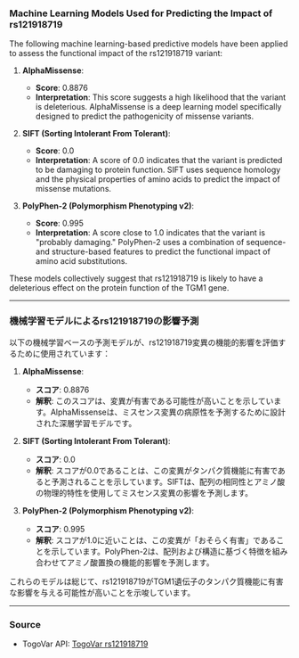 ### Machine Learning Models Used for Predicting the Impact of rs121918719
The following machine learning-based predictive models have been applied to assess the functional impact of the rs121918719 variant:

1. **AlphaMissense**:
   - **Score**: 0.8876
   - **Interpretation**: This score suggests a high likelihood that the variant is deleterious. AlphaMissense is a deep learning model specifically designed to predict the pathogenicity of missense variants.

2. **SIFT (Sorting Intolerant From Tolerant)**:
   - **Score**: 0.0
   - **Interpretation**: A score of 0.0 indicates that the variant is predicted to be damaging to protein function. SIFT uses sequence homology and the physical properties of amino acids to predict the impact of missense mutations.

3. **PolyPhen-2 (Polymorphism Phenotyping v2)**:
   - **Score**: 0.995
   - **Interpretation**: A score close to 1.0 indicates that the variant is "probably damaging." PolyPhen-2 uses a combination of sequence- and structure-based features to predict the functional impact of amino acid substitutions.

These models collectively suggest that rs121918719 is likely to have a deleterious effect on the protein function of the TGM1 gene.

---

### 機械学習モデルによるrs121918719の影響予測
以下の機械学習ベースの予測モデルが、rs121918719変異の機能的影響を評価するために使用されています：

1. **AlphaMissense**:
   - **スコア**: 0.8876
   - **解釈**: このスコアは、変異が有害である可能性が高いことを示しています。AlphaMissenseは、ミスセンス変異の病原性を予測するために設計された深層学習モデルです。

2. **SIFT (Sorting Intolerant From Tolerant)**:
   - **スコア**: 0.0
   - **解釈**: スコアが0.0であることは、この変異がタンパク質機能に有害であると予測されることを示しています。SIFTは、配列の相同性とアミノ酸の物理的特性を使用してミスセンス変異の影響を予測します。

3. **PolyPhen-2 (Polymorphism Phenotyping v2)**:
   - **スコア**: 0.995
   - **解釈**: スコアが1.0に近いことは、この変異が「おそらく有害」であることを示しています。PolyPhen-2は、配列および構造に基づく特徴を組み合わせてアミノ酸置換の機能的影響を予測します。

これらのモデルは総じて、rs121918719がTGM1遺伝子のタンパク質機能に有害な影響を与える可能性が高いことを示唆しています。

---

### Source
- TogoVar API: [TogoVar rs121918719](https://togovar.org/variant/tgv223900031)